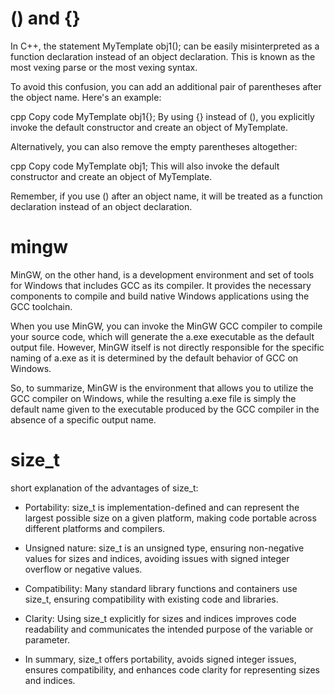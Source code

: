 # () and {}
In C++, the statement MyTemplate<int> obj1(); can be easily misinterpreted as a function declaration instead of an object declaration. This is known as the most vexing parse or the most vexing syntax.

To avoid this confusion, you can add an additional pair of parentheses after the object name. Here's an example:

cpp
Copy code
MyTemplate<int> obj1{};
By using {} instead of (), you explicitly invoke the default constructor and create an object of MyTemplate<int>.

Alternatively, you can also remove the empty parentheses altogether:

cpp
Copy code
MyTemplate<int> obj1;
This will also invoke the default constructor and create an object of MyTemplate<int>.

Remember, if you use () after an object name, it will be treated as a function declaration instead of an object declaration.

# mingw
MinGW, on the other hand, is a development environment and set of tools for Windows that includes GCC as its compiler. It provides the necessary components to compile and build native Windows applications using the GCC toolchain.

When you use MinGW, you can invoke the MinGW GCC compiler to compile your source code, which will generate the a.exe executable as the default output file. However, MinGW itself is not directly responsible for the specific naming of a.exe as it is determined by the default behavior of GCC on Windows.

So, to summarize, MinGW is the environment that allows you to utilize the GCC compiler on Windows, while the resulting a.exe file is simply the default name given to the executable produced by the GCC compiler in the absence of a specific output name.

# size_t
short explanation of the advantages of size_t:

- Portability: size_t is implementation-defined and can represent the largest possible size on a given platform, making code portable across different platforms and compilers.

- Unsigned nature: size_t is an unsigned type, ensuring non-negative values for sizes and indices, avoiding issues with signed integer overflow or negative values.

- Compatibility: Many standard library functions and containers use size_t, ensuring compatibility with existing code and libraries.

- Clarity: Using size_t explicitly for sizes and indices improves code readability and communicates the intended purpose of the variable or parameter.

- In summary, size_t offers portability, avoids signed integer issues, ensures compatibility, and enhances code clarity for representing sizes and indices.

#